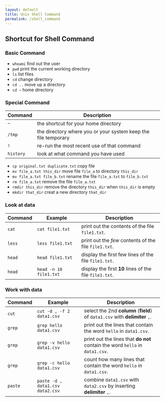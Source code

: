 ```yaml
---
layout: default
title: Unix Shell Command
permalink: /shell_command
---
```


## Shortcut for Shell Command

### Basic Command
- `whoami` find out the user
- `pwd` print the current working directory	
- `ls`	list files
- `cd`	change directory
- `cd ..` move up a directory
- `cd ~` home directory

### Special Command

Command	| Description
---		| ---
`~`		| the shortcut for your home directory
`/tmp`	| the directory where you or your system keep the file temporary
`!` 	| re-run the most recent use of that command
`history`  | look at what command you have used


- `cp original.txt duplicate.txt` copy file
- `mv file_a.txt this_dir` move file `file_a` to directory `this_dir`
- `mv file_a.txt file_b.txt` rename the file `file_a.txt` to `file_b.txt`
- `rm file_a.txt` remove the file `file_a.txt`
- `rmdir this_dir` remove the directory `this_dir` when `this_dir` is empty
- `mkdir that_dir` creat a new directory `that_dir`


### Look at data

Command	| Example 				| Description
---		| ---					| ---
`cat`	| `cat file1.txt`		| print out the contents of the file `file1.txt`.
`less`	| `less file1.txt`		| print out the *few* contents of the file `file1.txt`.
`head` 	| `head file1.txt`		| display the first few lines of the file `file1.txt`.
`head`  | `head -n 10 file1.txt`| display the first **10** lines of the file `file1.txt`.


### Work with data

Command	| Example 					| Description
---		| ---						| ---
`cut`	| `cut -d , -f 2 data1.csv` | select the 2nd **column** (**field**) of `data1.csv` with **delimiter** `,`.
`grep`	| `grep hello data1.csv`	| print out the lines that contain the word `hello` in `data1.csv`.
`grep`	| `grep -v hello data1.csv`	| print out the lines that **do not** contain the word `hello` in `data1.csv`.
`grep`	| `grep -c hello data1.csv`	| count how many lines that contain the word `hello` in `data1.csv`.
`paste`	| `paste -d , data1.csv data2.csv` | combine `data1.csv` with `data2.csv` by inserting **delimiter** `,`.


